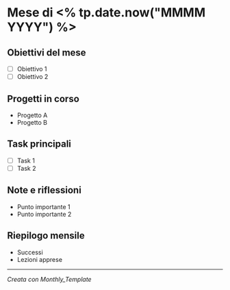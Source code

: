 # Mese di <% tp.date.now("MMMM YYYY") %>

## Obiettivi del mese
- [ ] Obiettivo 1
- [ ] Obiettivo 2

## Progetti in corso
- Progetto A
- Progetto B

## Task principali
- [ ] Task 1
- [ ] Task 2

## Note e riflessioni
- Punto importante 1
- Punto importante 2

## Riepilogo mensile
- Successi
- Lezioni apprese

---
_Creata con Monthly_Template_
